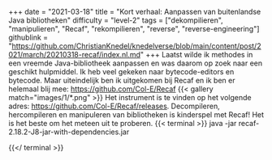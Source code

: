 +++
date = "2021-03-18"
title = "Kort verhaal: Aanpassen van buitenlandse Java bibliotheken"
difficulty = "level-2"
tags = ["dekompilieren", "manipulieren", "Recaf", "rekompilieren", "reverse", "reverse-engineering"]
githublink = "https://github.com/ChristianKnedel/knedelverse/blob/main/content/post/2021/march/20210318-recaf/index.nl.md"
+++
Laatst wilde ik methodes in een vreemde Java-bibliotheek aanpassen en was daarom op zoek naar een geschikt hulpmiddel. Ik heb veel gekeken naar bytecode-editors en bytecode. Maar uiteindelijk ben ik uitgekomen bij Recaf en ik ben er helemaal blij mee: https://github.com/Col-E/Recaf
{{< gallery match="images/1/*.png" >}}
Het instrument is te vinden op het volgende adres: https://github.com/Col-E/Recaf/releases. Decompileren, hercompileren en manipuleren van bibliotheken is kinderspel met Recaf! Het is het beste om het meteen uit te proberen.
{{< terminal >}}
java -jar recaf-2.18.2-J8-jar-with-dependencies.jar

{{</ terminal >}}
